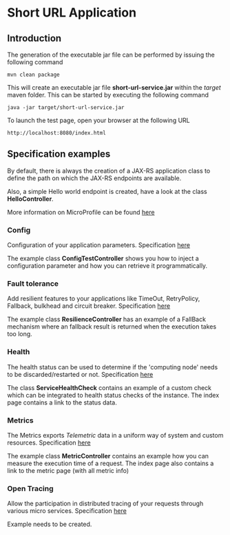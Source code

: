 # Short URL Application

## Introduction

The generation of the executable jar file can be performed by issuing the following command

    mvn clean package

This will create an executable jar file **short-url-service.jar** within the _target_ maven folder. This can be started by executing the following command

    java -jar target/short-url-service.jar

To launch the test page, open your browser at the following URL

    http://localhost:8080/index.html

## Specification examples

By default, there is always the creation of a JAX-RS application class to define the path on which the JAX-RS endpoints are available.

Also, a simple Hello world endpoint is created, have a look at the class **HelloController**.

More information on MicroProfile can be found [here](https://microprofile.io/)


### Config

Configuration of your application parameters. Specification [here](https://microprofile.io/project/eclipse/microprofile-config)

The example class **ConfigTestController** shows you how to inject a configuration parameter and how you can retrieve it programmatically.



### Fault tolerance

Add resilient features to your applications like TimeOut, RetryPolicy, Fallback, bulkhead and circuit breaker. Specification [here](https://microprofile.io/project/eclipse/microprofile-fault-tolerance)

The example class **ResilienceController** has an example of a FallBack mechanism where an fallback result is returned when the execution takes too long.



### Health

The health status can be used to determine if the 'computing node' needs to be discarded/restarted or not. Specification [here](https://microprofile.io/project/eclipse/microprofile-health)

The class **ServiceHealthCheck** contains an example of a custom check which can be integrated to health status checks of the instance.  The index page contains a link to the status data.



### Metrics

The Metrics exports _Telemetric_ data in a uniform way of system and custom resources. Specification [here](https://microprofile.io/project/eclipse/microprofile-metrics)

The example class **MetricController** contains an example how you can measure the execution time of a request.  The index page also contains a link to the metric page (with all metric info)







### Open Tracing

Allow the participation in distributed tracing of your requests through various micro services. Specification [here](https://microprofile.io/project/eclipse/microprofile-opentracing)

Example needs to be created.


